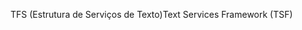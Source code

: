 <span data-ttu-id="7534f-101">TFS (Estrutura de Serviços de Texto)</span><span class="sxs-lookup"><span data-stu-id="7534f-101">Text Services Framework (TSF)</span></span>